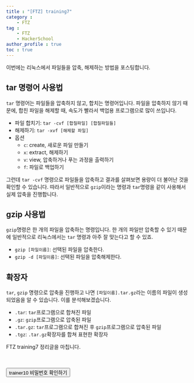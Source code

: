 ```yaml
---
title : "[FTZ] training7"
category : 
    - FTZ
tag : 
    - FTZ
    - HackerSchool
author_profile : true
toc : true
---
```


이번에는 리눅스에서 파일들을 압축, 해제하는 방법을 포스팅합니다. 

## tar 명령어 사용법
<code>tar</code> 명령어는 파일들을 압축하지 않고, 합치는 명령어입니다. 파일을 압축하지 않기 때문에, 합친 파일을 해제할 때, 속도가 빨라서 백업용 프로그램으로 많이 쓰입니다. 

* 파일 합치기: <code>tar -cvf [합칠파일] [합칠파일들]</code>
* 해제하기: <code>tar -xvf [해제할 파일]</code>
* 옵션
    * <code>c</code>: create, 새로운 파일 만들기
    * <code>x</code>: extract, 해제하기
    * <code>v</code>: view, 압축하거나 푸는 과정을 출력하기
    * <code>f</code>: 파일로 백업하기

그런데 <code>tar -cvf</code> 명령으로 파일들을 압축하고 결과를 살펴보면 용량이 더 불어난 것을 확인할 수 있습니다. 따라서 일반적으로 <code>gzip</code>이라는 명령과 <code>tar</code>명령을 같이 사용해서 실제 압축을 진행합니다.

## gzip 사용법
<code>gzip</code>명령은 한 개의 파일을 압축하는 명령입니다. 한 개의 파일만 압축할 수 있기 때문에 일반적으로 리눅스에서는 <code>tar</code> 명령과 아주 잘 맞는다고 할 수 있죠.

* <code>gzip [파일이름]</code>: 선택된 파일을 압축한다.
* <code>gzip -d [파일이름]</code>: 선택된 파일을 압축해제한다.


## 확장자
<code>tar</code>, <code>gzip</code> 명령으로 압축을 진행하고 나면 <code>[파일이름].tar.gz</code>라는 이름의 파일이 생성되었음을 알 수 있습니다. 이를 분석해보겠습니다.

* <code>.tar</code>: <code>tar</code>프로그램으로 합쳐진 파일
* <code>.gz</code>: <code>gzip</code>프로그램으로 압축된 파일
* <code>.tar.gz</code>: <code>tar</code>프로그램으로 합쳐진 후 <code>gzip</code>프로그램으로  압축된 파일
* <code>.tgz</code>: <code>.tar.gz</code>확장자를 합쳐 표현한 확장자



FTZ training7 정리글을 마칩니다. <br><br><br>




<button type="button" onclick="myFunction()" id="btn" class="btn btn--primary btn--small">trainer10 비밀번호 확인하기</button>
<strong id="str"></strong>
<script>
function myFunction() { 
  document.getElementById("str").innerHTML = "&nbsp;&nbsp;player";
}
</script>